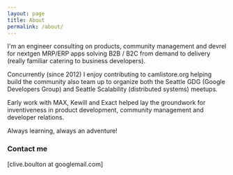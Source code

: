 ```yaml
---
layout: page
title: About
permalink: /about/
---
```

I'm an engineer consulting on products, community management and devrel for nextgen MRP/ERP apps solving B2B / B2C from demand to delivery (really familiar catering to business developers).

Concurrently (since 2012) I enjoy contributing to camlistore.org helping build the community also team up to organize both the Seattle GDG (Google Developers Group) and Seattle Scalability (distributed systems) meetups.

Early work with MAX, Kewill and Exact helped lay the groundwork for inventiveness in product development, community management and developer relations.    

Always learning, always an adventure!

### Contact me

[clive.boulton at googlemail.com]
